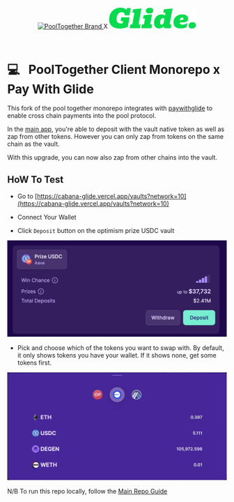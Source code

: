 <p align="center">
  <a href="https://github.com/pooltogether/pooltogether--brand-assets">
    <img src="https://github.com/pooltogether/pooltogether--brand-assets/blob/977e03604c49c63314450b5d432fe57d34747c66/logo/pooltogether-logo--purple-gradient.png?raw=true" alt="PoolTogether Brand" style="max-width:100%;" width="200">
  </a>
<span>X</span>
  <a href="https://paywithglide.xyz/">
    <img src="./glide.svg" alt="Pay with Glide" style="max-width:100%;" width="200">
  </a>

</p>

<br />

# 💻 &nbsp; PoolTogether Client Monorepo x Pay With Glide

This fork of the pool together monorepo integrates with [paywithglide](https://paywithglide.xyz/) to enable cross chain payments into the pool protocol.

In the [main app](cabana.fi), you're able to deposit with the vault native token as well as zap from other tokens. However you can only zap from tokens on the same chain as the vault.

With this upgrade, you can now also zap from other chains into the vault.

## HoW To Test

- Go to [https://cabana-glide.vercel.app/vaults?network=10](https://cabana-glide.vercel.app/vaults?network=10)

- Connect Your Wallet

- Click `Deposit` button on the optimism prize USDC vault

![optimism vault png](./op_vault.png)

- Pick and choose which of the tokens you want to swap with. By default, it only shows tokens you have your wallet. If it shows none, get some tokens first.

![swap options png](./swap_options.png)

N/B To run this repo locally, follow the [Main Repo Guide](https://github.com/GenerationSoftware/pooltogether-client-monorepo/blob/main/README.md)

